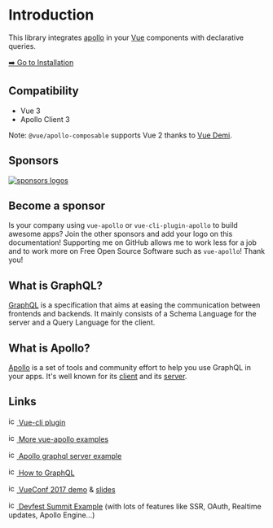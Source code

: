 # Introduction

This library integrates [apollo](https://www.apollographql.com/) in your [Vue](http://vuejs.org) components with declarative queries.

[➡️ Go to Installation](./installation.md)

## Compatibility

- Vue 3
- Apollo Client 3

Note: `@vue/apollo-composable` supports Vue 2 thanks to [Vue Demi](https://github.com/vueuse/vue-demi).

## Sponsors

[![sponsors logos](https://guillaume-chau.info/sponsors.png)](https://guillaume-chau.info/sponsors)

## Become a sponsor

Is your company using `vue-apollo` or `vue-cli-plugin-apollo` to build awesome apps? Join the other sponsors and add your logo on this documentation! Supporting me on GitHub allows me to work less for a job and to work more on Free Open Source Software such as `vue-apollo`! Thank you!

<sponsor-button/>

## What is GraphQL?

[GraphQL](https://graphql.org/) is a specification that aims at easing the communication between frontends and backends. It mainly consists of a Schema Language for the server and a Query Language for the client.

## What is Apollo?

[Apollo](https://www.apollographql.com/) is a set of tools and community effort to help you use GraphQL in your apps. It's well known for its [client](https://www.apollographql.com/client) and its [server](https://www.apollographql.com/server).

## Links

[<img src="https://github.com/fluidicon.png" alt="icon" width="16" height="16"/> Vue-cli plugin](https://github.com/Akryum/vue-cli-plugin-apollo)

[<img src="https://github.com/fluidicon.png" alt="icon" width="16" height="16"/> More vue-apollo examples](https://github.com/Akryum/vue-apollo-example)

[<img src="https://github.com/fluidicon.png" alt="icon" width="16" height="16"/> Apollo graphql server example](https://github.com/Akryum/apollo-server-example)

[<img src="https://www.howtographql.com/static/howtographql.d1a2e5b4.svg" alt="icon" width="16" height="16"/> How to GraphQL](https://www.howtographql.com/vue-apollo/0-introduction/)

[<img src="https://conf.vuejs.org/img/logo-48.png" alt="icon" width="16" height="16"/> VueConf 2017 demo](https://github.com/Akryum/vueconf-2017-demo) &amp; [slides](http://slides.com/akryum/graphql#/)

[<img src="https://github.com/fluidicon.png" alt="icon" width="16" height="16"/> Devfest Summit Example](https://github.com/Akryum/devfest-nantes-2017) (with lots of features like SSR, OAuth, Realtime updates, Apollo Engine...)

